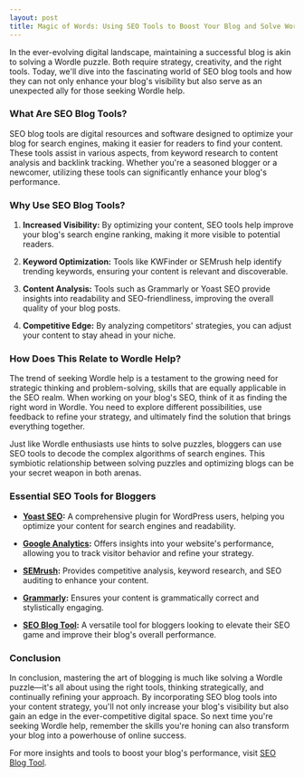 ```yaml
---
layout: post
title: Magic of Words: Using SEO Tools to Boost Your Blog and Solve Wordle Help Puzzles
---
```



In the ever-evolving digital landscape, maintaining a successful blog is akin to solving a Wordle puzzle. Both require strategy, creativity, and the right tools. Today, we'll dive into the fascinating world of SEO blog tools and how they can not only enhance your blog's visibility but also serve as an unexpected ally for those seeking Wordle help.

### What Are SEO Blog Tools?

SEO blog tools are digital resources and software designed to optimize your blog for search engines, making it easier for readers to find your content. These tools assist in various aspects, from keyword research to content analysis and backlink tracking. Whether you're a seasoned blogger or a newcomer, utilizing these tools can significantly enhance your blog's performance.

### Why Use SEO Blog Tools?

1. **Increased Visibility:** By optimizing your content, SEO tools help improve your blog's search engine ranking, making it more visible to potential readers.
   
2. **Keyword Optimization:** Tools like KWFinder or SEMrush help identify trending keywords, ensuring your content is relevant and discoverable.

3. **Content Analysis:** Tools such as Grammarly or Yoast SEO provide insights into readability and SEO-friendliness, improving the overall quality of your blog posts.

4. **Competitive Edge:** By analyzing competitors' strategies, you can adjust your content to stay ahead in your niche.

### How Does This Relate to Wordle Help?

The trend of seeking Wordle help is a testament to the growing need for strategic thinking and problem-solving, skills that are equally applicable in the SEO realm. When working on your blog's SEO, think of it as finding the right word in Wordle. You need to explore different possibilities, use feedback to refine your strategy, and ultimately find the solution that brings everything together.

Just like Wordle enthusiasts use hints to solve puzzles, bloggers can use SEO tools to decode the complex algorithms of search engines. This symbiotic relationship between solving puzzles and optimizing blogs can be your secret weapon in both arenas.

### Essential SEO Tools for Bloggers

- **[Yoast SEO](https://yoast.com/):** A comprehensive plugin for WordPress users, helping you optimize your content for search engines and readability.
  
- **[Google Analytics](https://analytics.google.com/):** Offers insights into your website's performance, allowing you to track visitor behavior and refine your strategy.

- **[SEMrush](https://www.semrush.com/):** Provides competitive analysis, keyword research, and SEO auditing to enhance your content.

- **[Grammarly](https://www.grammarly.com/):** Ensures your content is grammatically correct and stylistically engaging.

- **[SEO Blog Tool](https://seoblogtool.com/):** A versatile tool for bloggers looking to elevate their SEO game and improve their blog's overall performance.

### Conclusion

In conclusion, mastering the art of blogging is much like solving a Wordle puzzle—it's all about using the right tools, thinking strategically, and continually refining your approach. By incorporating SEO blog tools into your content strategy, you'll not only increase your blog's visibility but also gain an edge in the ever-competitive digital space. So next time you're seeking Wordle help, remember the skills you're honing can also transform your blog into a powerhouse of online success. 

For more insights and tools to boost your blog's performance, visit [SEO Blog Tool](https://seoblogtool.com/).